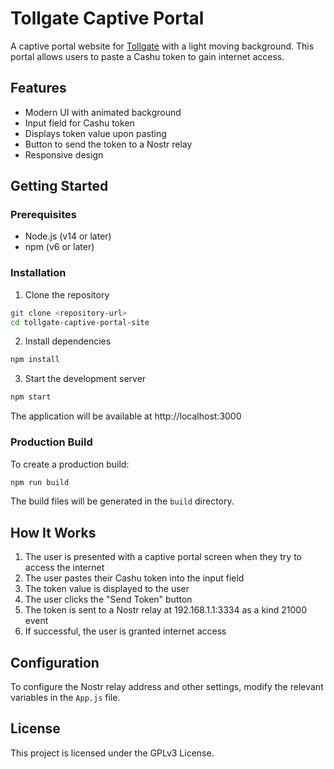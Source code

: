# Tollgate Captive Portal

A captive portal website for [Tollgate](https://tollgate.me) with a light moving background. This portal allows users to paste a Cashu token to gain internet access.

## Features

- Modern UI with animated background
- Input field for Cashu token
- Displays token value upon pasting
- Button to send the token to a Nostr relay
- Responsive design

## Getting Started

### Prerequisites

- Node.js (v14 or later)
- npm (v6 or later)

### Installation

1. Clone the repository
```bash
git clone <repository-url>
cd tollgate-captive-portal-site
```

2. Install dependencies
```bash
npm install
```

3. Start the development server
```bash
npm start
```

The application will be available at http://localhost:3000

### Production Build

To create a production build:

```bash
npm run build
```

The build files will be generated in the `build` directory.

## How It Works

1. The user is presented with a captive portal screen when they try to access the internet
2. The user pastes their Cashu token into the input field
3. The token value is displayed to the user
4. The user clicks the "Send Token" button
5. The token is sent to a Nostr relay at 192.168.1.1:3334 as a kind 21000 event
6. If successful, the user is granted internet access

## Configuration

To configure the Nostr relay address and other settings, modify the relevant variables in the `App.js` file.

## License

This project is licensed under the GPLv3 License. 